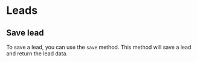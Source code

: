 # Leads

## Save lead

To save a lead, you can use the `save` method. This method will save a lead and return the lead data.


